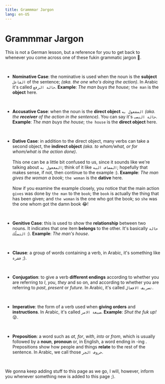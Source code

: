 ```yaml
---
title: Grammmar Jargon
lang: en-US
---
```

# Grammmar Jargon

This is not a German lesson, but a reference for you to get back to whenever you come across one of these fukin grammatic jargon 🐶.

<br />

- **Nominative Case**: the nominative is used when the noun is the **subject** `الفاعل` of the sentence; *(aka. the one who's doing the action)*. In Arabic it's called `حالة الرفع`. **Example**: *The man buys the house*; `the man` is the **object** here.

<br />

- **Accusative Case**: when the noun is the **direct object** `المفعول به` *(aka. the **receiver** of the action in the sentence)*. You can say it's `حالة النصب`. **Example**: *The man buys the house*; `the house` is the **direct object** here.

<br />

- **Dative Case**: in addition to the direct object, many verbs can take a second object, the **indirect object** *(aka. to whom/what, or for whom/what is the action done)*. 
<br /><br />This one can be a little bit confused to us, since it sounds like we're talking about `المغعول به`; think of it like `المضاف اليه`; hopefully that makes sense, if not, then continue to the example :). **Example**: *The man gives the woman a book*; `the woman` is the **dative** here. 
<br /><br /> Now if you examine the example closely, you notice that the main action `gives` was done by `the man` to the `book`; the `book` is actually the thing that has been given; and `the woman` is the one who got the book; so `she` was the one whom got the damn book 😂!

<br />

- **Genitive Case**: this is used to show the **relationship** between two nouns. It indicates that one item **belongs** to the other. It's basically `حالة التملّك` :). **Example**: *The man's house*.

<br />

- **Clause**: a group of words containing a verb, in Arabic, it's something like `فقرة` ;).

<br />

- **Conjugation**: to give a verb **different endings** according to whether you are referring to *I*, *you*, *they* and so on, and according to whether you are referring to *past*, *present* or *future*. In Arabic, it's called `تصريف الافعال`.

<br />

- **Imperative**: the form of a verb used when **giving orders** and **instructions**. In Arabic, it's called `صيغة الامر`. **Example**: *Shut the fuk up!* 😜.

<br />

- **Preposition**: a word such as *at*, *for*, *with*, *into* or *from*, which is usually followed by a **noun**, **pronoun** or, in English, a word ending in -ing . Prepositions show how people and things **relate** to the rest of the sentence. In Arabic, we call those `حروف الجر`.

<br />

We gonna keep adding stuff to this page as we go, I will, however, inform you whenever something new is added to this page ;).